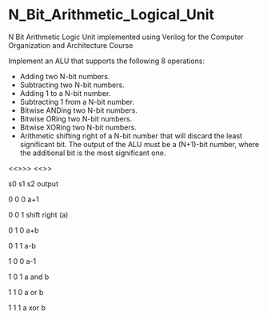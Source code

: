 # N_Bit_Arithmetic_Logical_Unit

N Bit Arithmetic Logic Unit implemented using Verilog for the Computer Organization and Architecture Course

Implement an ALU that supports the following 8 operations:
* Adding two N-bit numbers.
* Subtracting two N-bit numbers.
* Adding 1 to a N-bit number.
* Subtracting 1 from a N-bit number.
* Bitwise ANDing two N-bit numbers.
* Bitwise ORing two N-bit numbers.
* Bitwise XORing two N-bit numbers.
* Arithmetic shifting right of a N-bit number that will discard the least significant bit.
The output of the ALU must be a (N+1)-bit number, where the additional bit is the most significant one.

<<<selection inputs>>>>          <<<operation>>>

s0     s1     s2              output

0      0      0                a+1

0      0      1             shift right (a)

0      1      0                 a+b

0      1      1                 a-b

1      0      0                 a-1

1      0      1               a and b 

1      1      0               a or b

1      1      1               a xor b


